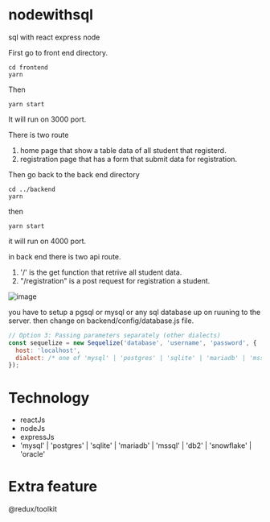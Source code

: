 # nodewithsql

sql with react express node

First go to front end directory.

```
cd frontend
yarn
```

Then

```
yarn start
```

It will run on 3000 port.

There is two route

1. home page that show a table data of all student that registerd.
2. registration page that has a form that submit data for registration.

Then go back to the back end directory

```
cd ../backend
yarn
```

then

```
yarn start
```

it will run on 4000 port.

in back end there is two api route.

1. '/' is the get function that retrive all student data.
2. "/registration" is a post request for registration a student.
   
![image](https://github.com/Soab42/nodewithsql/assets/108150913/de07fc90-1555-4643-88b0-3c204ede5623)

you have to setup a pgsql or mysql or any sql database up on ruuning to the server. then change on backend/config/database.js file.
```javascript
// Option 3: Passing parameters separately (other dialects)
const sequelize = new Sequelize('database', 'username', 'password', {
  host: 'localhost',
  dialect: /* one of 'mysql' | 'postgres' | 'sqlite' | 'mariadb' | 'mssql' | 'db2' | 'snowflake' | 'oracle' */
});
```

# Technology

- reactJs
- nodeJs
- expressJs
- 'mysql' | 'postgres' | 'sqlite' | 'mariadb' | 'mssql' | 'db2' | 'snowflake' | 'oracle'

# Extra feature

@redux/toolkit

